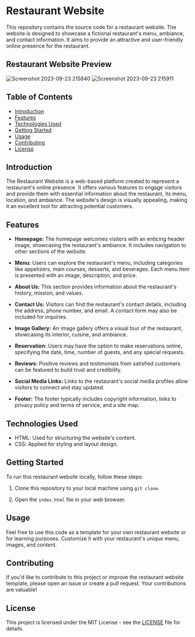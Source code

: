 # Restaurant Website

This repository contains the source code for a restaurant website. The website is designed to showcase a fictional restaurant's menu, ambiance, and contact information. It aims to provide an attractive and user-friendly online presence for the restaurant.

## Restaurant Website Preview
![Screenshot 2023-09-23 215840](https://github.com/YawBoah/Restaurant-Website/assets/126890146/3b66c062-baf0-44db-bc72-19ed75f54bc4)
![Screenshot 2023-09-23 215911](https://github.com/YawBoah/Restaurant-Website/assets/126890146/f8851d33-1d6e-46ad-a640-d39e5adfbcda)


## Table of Contents
- [Introduction](#introduction)
- [Features](#features)
- [Technologies Used](#technologies-used)
- [Getting Started](#getting-started)
- [Usage](#usage)
- [Contributing](#contributing)
- [License](#license)

## Introduction

The Restaurant Website is a web-based platform created to represent a restaurant's online presence. It offers various features to engage visitors and provide them with essential information about the restaurant, its menu, location, and ambiance. The website's design is visually appealing, making it an excellent tool for attracting potential customers.

## Features

- **Homepage:** The homepage welcomes visitors with an enticing header image, showcasing the restaurant's ambiance. It includes navigation to other sections of the website.

- **Menu:** Users can explore the restaurant's menu, including categories like appetizers, main courses, desserts, and beverages. Each menu item is presented with an image, description, and price.

- **About Us:** This section provides information about the restaurant's history, mission, and values.

- **Contact Us:** Visitors can find the restaurant's contact details, including the address, phone number, and email. A contact form may also be included for inquiries.

- **Image Gallery:** An image gallery offers a visual tour of the restaurant, showcasing its interior, cuisine, and ambiance.

- **Reservation:** Users may have the option to make reservations online, specifying the date, time, number of guests, and any special requests.

- **Reviews:** Positive reviews and testimonials from satisfied customers can be featured to build trust and credibility.

- **Social Media Links:** Links to the restaurant's social media profiles allow visitors to connect and stay updated.

- **Footer:** The footer typically includes copyright information, links to privacy policy and terms of service, and a site map.

## Technologies Used

- HTML: Used for structuring the website's content.
- CSS: Applied for styling and layout design.

## Getting Started

To run this restaurant website locally, follow these steps:

1. Clone this repository to your local machine using `git clone`.

2. Open the `index.html` file in your web browser.

## Usage

Feel free to use this code as a template for your own restaurant website or for learning purposes. Customize it with your restaurant's unique menu, images, and content.

## Contributing

If you'd like to contribute to this project or improve the restaurant website template, please open an issue or create a pull request. Your contributions are valuable!

## License

This project is licensed under the MIT License - see the [LICENSE](LICENSE) file for details.
